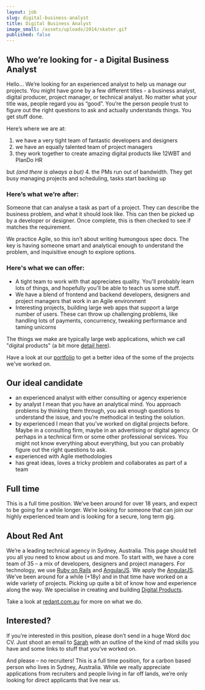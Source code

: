 ```yaml
---
layout: job
slug: digital-business-analyst
title: Digital Business Analyst
image_small: /assets/uploads/2014/skater.gif
published: false
---
```


## Who we’re looking for - a Digital Business Analyst

Hello... We’re looking for an experienced analyst to help us manage our projects. You might have gone by a few different titles - a business analyst, digital producer, project manager, or technical analyst. No matter what your title was, people regard you as “good”. You’re the person people trust to figure out the right questions to ask and actually understands things. You get stuff done.

Here’s where we are at:

1. we have a very tight team of fantastic developers and designers
2. we have an equally talented team of project managers
3. they work together to create amazing digital products like 12WBT and PlanDo HR

but *(and there is always a but)*
4\. the PMs run out of bandwidth. They get busy managing projects and scheduling, tasks start backing up

### Here’s what we’re after:

Someone that can analyse a task as part of a project. They can describe the business problem, and what it should look like. This can then be picked up by a developer or designer. Once complete, this is then checked to see if matches the requirement.

We practice Agile, so this isn’t about writing humungous spec docs. The key is having someone smart and analytical enough to understand the problem, and inquisitive enough to explore options.

### Here's what we can offer:

* A tight team to work with that appreciates quality. You'll probably learn lots of things, and hopefully you'll be able to teach us some stuff.
* We have a blend of frontend and backend developers, designers and project managers that work in an Agile environment
* Interesting projects, building large web apps that support a large number of users. These can throw up challenging problems, like handling lots of payments, concurrency, tweaking performance and taming unicorns

The things we make are typically large web applications, which we call "digital products" (a bit more [detail here](/digital-products/ "detail here")).

Have a look at our [portfolio](/portfolio/ "portfolio") to get a better idea of the some of the projects we've worked on.

## Our ideal candidate

* an experienced analyst with either consulting or agency experience
* by analyst I mean that you have an analytical mind. You approach problems by thinking them through, you ask enough questions to understand the issue, and you’re methodical in testing the solution.
* by experienced I mean that you’ve worked on digital projects before. Maybe in a consulting firm, maybe in an advertising or digital agency. Or perhaps in a technical firm or some other professional services. You might not know everything about everything, but you can probably figure out the right questions to ask.
* experienced with Agile methodologies
* has great ideas, loves a tricky problem and collaborates as part of a team

## Full time

This is a full time position. We’ve been around for over 18 years, and expect to be going for a while longer. We’re looking for someone that can join our highly experienced team and is looking for a secure, long term gig.

## About Red Ant

We’re a leading technical agency in Sydney, Australia. This page should tell you all you need to know about us and more. To start with, we have a core team of 35 – a mix of developers, designers and project managers. For technology, we use [Ruby on Rails](/ruby-on-rails/ "Ruby on Rails") and [AngularJS](/pjax/ "AngularJS"). We apply the [AngularJS](/pjax/ "AngularJS").
We’ve been around for a while (+18y) and in that time have worked on a wide variety of projects. Picking up quite a bit of know how and experience along the way. We specialise in creating and building [Digital Products](/digital-products/ "Digital Products").

Take a look at [redant.com.au](redant.com.au "redant.com.au") for more on what we do.

## Interested?

If you’re interested in this position, please don’t send in a huge Word doc CV. Just shoot an email to [Sarah](mailto\:jobs@redant.com.au "Sarah") with an outline of the kind of mad skills you have and some links to stuff that you’ve worked on.

And please – no recruiters! This is a full time position, for a carbon based person who lives in Sydney, Australia. While we really appreciate applications from recruiters and people living in far off lands, we’re only looking for direct applicants that live near us.
